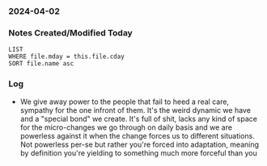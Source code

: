 ### 2024-04-02

### Notes Created/Modified Today
```dataview
LIST 
WHERE file.mday = this.file.cday
SORT file.name asc
```
### Log

- We give away power to the people that fail to heed a real care, sympathy for the one infront of them. It's the weird dynamic we have and a "special bond" we create. It's full of shit, lacks any kind of space for the micro-changes we go through on daily basis and we are powerless against it when the change forces us to different situations. Not powerless per-se but rather you're forced into adaptation, meaning by definition you're yielding to something much more forceful than you